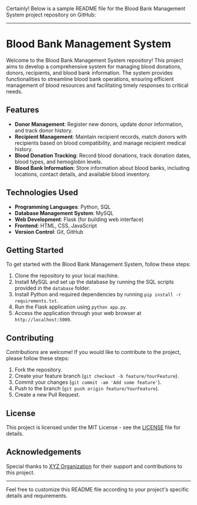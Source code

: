 Certainly! Below is a sample README file for the Blood Bank Management System project repository on GitHub:

---

# Blood Bank Management System

Welcome to the Blood Bank Management System repository! This project aims to develop a comprehensive system for managing blood donations, donors, recipients, and blood bank information. The system provides functionalities to streamline blood bank operations, ensuring efficient management of blood resources and facilitating timely responses to critical needs.

## Features

- **Donor Management**: Register new donors, update donor information, and track donor history.
- **Recipient Management**: Maintain recipient records, match donors with recipients based on blood compatibility, and manage recipient medical history.
- **Blood Donation Tracking**: Record blood donations, track donation dates, blood types, and hemoglobin levels.
- **Blood Bank Information**: Store information about blood banks, including locations, contact details, and available blood inventory.

## Technologies Used

- **Programming Languages**: Python, SQL
- **Database Management System**: MySQL
- **Web Development**: Flask (for building web interface)
- **Frontend**: HTML, CSS, JavaScript
- **Version Control**: Git, GitHub

## Getting Started

To get started with the Blood Bank Management System, follow these steps:

1. Clone the repository to your local machine.
2. Install MySQL and set up the database by running the SQL scripts provided in the `database` folder.
3. Install Python and required dependencies by running `pip install -r requirements.txt`.
4. Run the Flask application using `python app.py`.
5. Access the application through your web browser at `http://localhost:5000`.

## Contributing

Contributions are welcome! If you would like to contribute to the project, please follow these steps:

1. Fork the repository.
2. Create your feature branch (`git checkout -b feature/YourFeature`).
3. Commit your changes (`git commit -am 'Add some feature'`).
4. Push to the branch (`git push origin feature/YourFeature`).
5. Create a new Pull Request.

## License

This project is licensed under the MIT License - see the [LICENSE](LICENSE) file for details.

## Acknowledgements

Special thanks to [XYZ Organization](https://www.xyz.org) for their support and contributions to this project.

---

Feel free to customize this README file according to your project's specific details and requirements.
